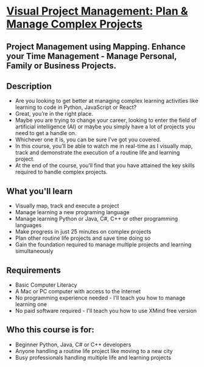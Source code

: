 # [Visual Project Management: Plan & Manage Complex Projects](https://www.udemy.com/course/handle-complex-learning-python-java-or-doing-projects-using-mapping/)
## Project Management using Mapping. Enhance your Time Management - Manage Personal, Family or Business Projects.

## Description
- Are you looking to get better at managing complex learning activities like learning to code in Python, JavaScript or React?
- Great, you’re in the right place.
- Maybe you are trying to change your career, looking to enter the field of artificial intelligence (AI) or maybe you simply have a lot of projects you need to get a handle on.
- Whichever one it is, you can be sure I’ve got you covered.
- In this course, you’ll be able to watch me in real-time as I visually map, track and demonstrate the execution of a routine life and learning project.
- At the end of the course, you’ll find that you have attained the key skills required to handle complex projects.

## What you'll learn
- Visually map, track and execute a project
- Manage learning a new programing language
- Manage learning Python or Java, C#, C++ or other programming languages
- Make progress in just 25 minutes on complex projects
- Plan other routine life projects and save time doing so
- Gain the foundation required to manage multiple projects and learning simultaneously

## Requirements
- Basic Computer Literacy
- A Mac or PC computer with access to the internet
- No programming experience needed - I'll teach you how to manage learning one
- No paid software required - I'll teach you how to use XMind free version

## Who this course is for:
- Beginner Python, Java, C# or C++ developers
- Anyone handling a routine life project like moving to a new city
- Busy professionals handling multiple life and learning projects

